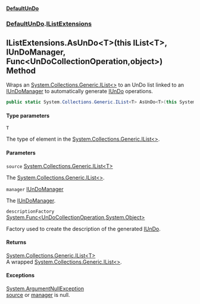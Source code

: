 #### [DefaultUnDo](../../index.md 'index')
### [DefaultUnDo](../../index.md#DefaultUnDo 'DefaultUnDo').[IListExtensions](index.md 'DefaultUnDo\.IListExtensions')

## IListExtensions\.AsUnDo\<T\>\(this IList\<T\>, IUnDoManager, Func\<UnDoCollectionOperation,object\>\) Method

Wraps an [System\.Collections\.Generic\.IList&lt;&gt;](https://docs.microsoft.com/en-us/dotnet/api/System.Collections.Generic.IList-1 'System\.Collections\.Generic\.IList\`1') to an UnDo list linked to an [IUnDoManager](../IUnDoManager/index.md 'DefaultUnDo\.IUnDoManager') to automatically generate [IUnDo](../IUnDo/index.md 'DefaultUnDo\.IUnDo') operations\.

```csharp
public static System.Collections.Generic.IList<T> AsUnDo<T>(this System.Collections.Generic.IList<T> source, DefaultUnDo.IUnDoManager manager, System.Func<DefaultUnDo.UnDoCollectionOperation,object?>? descriptionFactory=null);
```
#### Type parameters

<a name='DefaultUnDo.IListExtensions.AsUnDo_T_(thisSystem.Collections.Generic.IList_T_,DefaultUnDo.IUnDoManager,System.Func_DefaultUnDo.UnDoCollectionOperation,object_).T'></a>

`T`

The type of element in the [System\.Collections\.Generic\.IList&lt;&gt;](https://docs.microsoft.com/en-us/dotnet/api/System.Collections.Generic.IList-1 'System\.Collections\.Generic\.IList\`1')\.
#### Parameters

<a name='DefaultUnDo.IListExtensions.AsUnDo_T_(thisSystem.Collections.Generic.IList_T_,DefaultUnDo.IUnDoManager,System.Func_DefaultUnDo.UnDoCollectionOperation,object_).source'></a>

`source` [System\.Collections\.Generic\.IList&lt;](https://docs.microsoft.com/en-us/dotnet/api/System.Collections.Generic.IList-1 'System\.Collections\.Generic\.IList\`1')[T](AsUnDo_T_(thisIList_T_,IUnDoManager,Func_UnDoCollectionOperation,object_).md#DefaultUnDo.IListExtensions.AsUnDo_T_(thisSystem.Collections.Generic.IList_T_,DefaultUnDo.IUnDoManager,System.Func_DefaultUnDo.UnDoCollectionOperation,object_).T 'DefaultUnDo\.IListExtensions\.AsUnDo\<T\>\(this System\.Collections\.Generic\.IList\<T\>, DefaultUnDo\.IUnDoManager, System\.Func\<DefaultUnDo\.UnDoCollectionOperation,object\>\)\.T')[&gt;](https://docs.microsoft.com/en-us/dotnet/api/System.Collections.Generic.IList-1 'System\.Collections\.Generic\.IList\`1')

The [System\.Collections\.Generic\.IList&lt;&gt;](https://docs.microsoft.com/en-us/dotnet/api/System.Collections.Generic.IList-1 'System\.Collections\.Generic\.IList\`1')\.

<a name='DefaultUnDo.IListExtensions.AsUnDo_T_(thisSystem.Collections.Generic.IList_T_,DefaultUnDo.IUnDoManager,System.Func_DefaultUnDo.UnDoCollectionOperation,object_).manager'></a>

`manager` [IUnDoManager](../IUnDoManager/index.md 'DefaultUnDo\.IUnDoManager')

The [IUnDoManager](../IUnDoManager/index.md 'DefaultUnDo\.IUnDoManager')\.

<a name='DefaultUnDo.IListExtensions.AsUnDo_T_(thisSystem.Collections.Generic.IList_T_,DefaultUnDo.IUnDoManager,System.Func_DefaultUnDo.UnDoCollectionOperation,object_).descriptionFactory'></a>

`descriptionFactory` [System\.Func&lt;](https://docs.microsoft.com/en-us/dotnet/api/System.Func-2 'System\.Func\`2')[UnDoCollectionOperation](../UnDoCollectionOperation/index.md 'DefaultUnDo\.UnDoCollectionOperation')[,](https://docs.microsoft.com/en-us/dotnet/api/System.Func-2 'System\.Func\`2')[System\.Object](https://docs.microsoft.com/en-us/dotnet/api/System.Object 'System\.Object')[&gt;](https://docs.microsoft.com/en-us/dotnet/api/System.Func-2 'System\.Func\`2')

Factory used to create the description of the generated [IUnDo](../IUnDo/index.md 'DefaultUnDo\.IUnDo')\.

#### Returns
[System\.Collections\.Generic\.IList&lt;](https://docs.microsoft.com/en-us/dotnet/api/System.Collections.Generic.IList-1 'System\.Collections\.Generic\.IList\`1')[T](AsUnDo_T_(thisIList_T_,IUnDoManager,Func_UnDoCollectionOperation,object_).md#DefaultUnDo.IListExtensions.AsUnDo_T_(thisSystem.Collections.Generic.IList_T_,DefaultUnDo.IUnDoManager,System.Func_DefaultUnDo.UnDoCollectionOperation,object_).T 'DefaultUnDo\.IListExtensions\.AsUnDo\<T\>\(this System\.Collections\.Generic\.IList\<T\>, DefaultUnDo\.IUnDoManager, System\.Func\<DefaultUnDo\.UnDoCollectionOperation,object\>\)\.T')[&gt;](https://docs.microsoft.com/en-us/dotnet/api/System.Collections.Generic.IList-1 'System\.Collections\.Generic\.IList\`1')  
A wrapped [System\.Collections\.Generic\.IList&lt;&gt;](https://docs.microsoft.com/en-us/dotnet/api/System.Collections.Generic.IList-1 'System\.Collections\.Generic\.IList\`1')\.

#### Exceptions

[System\.ArgumentNullException](https://docs.microsoft.com/en-us/dotnet/api/System.ArgumentNullException 'System\.ArgumentNullException')  
[source](AsUnDo_T_(thisIList_T_,IUnDoManager,Func_UnDoCollectionOperation,object_).md#DefaultUnDo.IListExtensions.AsUnDo_T_(thisSystem.Collections.Generic.IList_T_,DefaultUnDo.IUnDoManager,System.Func_DefaultUnDo.UnDoCollectionOperation,object_).source 'DefaultUnDo\.IListExtensions\.AsUnDo\<T\>\(this System\.Collections\.Generic\.IList\<T\>, DefaultUnDo\.IUnDoManager, System\.Func\<DefaultUnDo\.UnDoCollectionOperation,object\>\)\.source') or [manager](AsUnDo_T_(thisIList_T_,IUnDoManager,Func_UnDoCollectionOperation,object_).md#DefaultUnDo.IListExtensions.AsUnDo_T_(thisSystem.Collections.Generic.IList_T_,DefaultUnDo.IUnDoManager,System.Func_DefaultUnDo.UnDoCollectionOperation,object_).manager 'DefaultUnDo\.IListExtensions\.AsUnDo\<T\>\(this System\.Collections\.Generic\.IList\<T\>, DefaultUnDo\.IUnDoManager, System\.Func\<DefaultUnDo\.UnDoCollectionOperation,object\>\)\.manager') is null\.